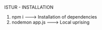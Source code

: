 ISTUR - INSTALLATION

1. npm i ---> Installation of dependencies
2. nodemon app.js ---> Local uprising

